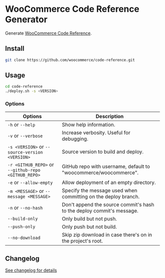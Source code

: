 # WooCommerce Code Reference Generator

Generate [WooCommerce Code Reference](https://woocommerce.github.io/code-reference/).

## Install

```bash
git clone https://github.com/woocommerce/code-reference.git
```

## Usage

```bash
cd code-reference
./deploy.sh -s <VERSION>
```

### Options

| Options                                             | Description                                                           |
| --------------------------------------------------- | --------------------------------------------------------------------- |
| `-h` or `--help`                                    | Show help information.                                                |
| `-v` or `--verbose`                                 | Increase verbosity. Useful for debugging.                             |
| `-s <VERSION>` or `--source-version <VERSION>`      | Source version to build and deploy.                                   |
| `-r <GITHUB_REPO>` or `--github-repo <GITHUB_REPO>` | GitHub repo with username, default to \"woocommerce/woocommerce\".    |
| `-e` or `--allow-empty`                             | Allow deployment of an empty directory.                               |
| `-m <MESSAGE>` or `--message <MESSAGE>`             | Specify the message used when committing on the deploy branch.        |
| `-n` or `--no-hash`                                 | Don't append the source commit's hash to the deploy commit's message. |
| `--build-only`                                      | Only build but not push.                                              |
| `--push-only`                                       | Only push but not build.                                              |
| `--no-download`                                     | Skip zip download in case there's on in the project's root.           |

## Changelog

[See changelog for details](https://github.com/woocommerce/code-reference/blob/master/CHANGELOG.md)
